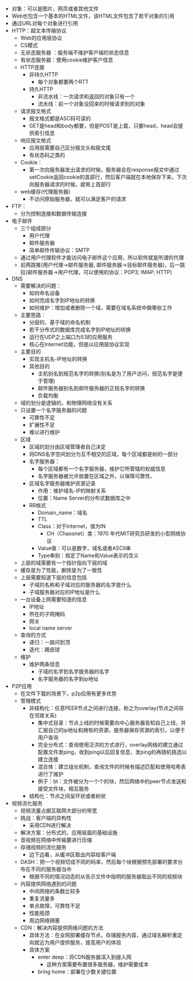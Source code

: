 * 对象：可以是图片，网页或者其他文件
* Web也包含一个基本的HTML文件，该HTML文件包含了若干对象的引用
* 通过URL对每个对象进行引用
* HTTP：超文本传输协议
  * Web的应用层协议
  * CS模式
  * 无状态服务器 ：服务端不维护客户端的状态信息
  * 有状态服务器：使用cookie维护客户信息
  * HTTP连接
    * 非持久HTTP
      * 每个对象都要两个RTT
    * 持久HTTP
      * 非流水线：一次请求和返回的对象只有一个
      * 流水线：前一个对象没回来的时候请求别的对象
  * 请求报文格式
    * 报文格式都是ASC码可读的
    * GET是head和body都要，但是POST是上载，只要head，head会提供索引信息
  * 响应报文格式
    * 应用层需要自己区分报文头和报文尾
    * 有状态码之类的
  * Cookie：
    * 第一次向服务器发出请求的时候，服务器会在response报文中通过setCookie返回cookie的首部行，然后客户端就在本地保存下来，下次向服务器请求的时候，就带上首部行
  * web缓存(代理服务器)
    * 不访问原始服务器，就可以满足客户的请求
* FTP：
  * 分为控制连接和数据传输连接
* 电子邮件
  * 三个组成部分
    * 用户代理
    * 邮件服务器
    * 简单邮件传输协议：SMTP
  * 通过用户代理软件才能访问电子邮件这个应用，所以软件就是所谓的代理
  * 前两跳推(用户代理->邮件服务器, 邮件服务器->目标邮件服务器)，后一跳拉(邮件服务器->用户代理，可以使用的协议：POP3; IMAP; HTTP)
* DNS
  * 需要解决的问题：
    * 如何命名设备
    * 如何完成名字到IP地址的转换
    * 如何维护：增加或者删除一个域，需要在域名系统中做哪些工作
  * 主要思路：
    * 分层的、基于域的命名机制
    * 若干分布式的数据库完成名字到IP地址的转换
    * 运行在UDP之上端口为53的应用服务
    * 核心在Internet功能，但是以应用层协议实现
  * 主要目的
    * 实现主机名-IP地址的转换
    * 其他目的
      * 主机别名到规范名字的转换(别名是为了用户访问，规范名字是便于管理)
      * 邮件服务器别名到邮件服务器的正规名字的转换
      * 负载均衡
  * 域的划分是逻辑的，和物理网络没有关系
  * 只设置一个名字服务器的问题
    * 可靠性不足
    * 扩展性不足
    * 难以进行维护
  * 区域
    * 区域的划分由区域管理者自己决定
    * 将DNS名字空间划分为互不相交的区域，每个区域都是树的一部分
    * 名字服务器：
      * 每个区域都有一个名字服务器，维护它所管辖的权威信息
      * 名字服务器被允许放置在区域之外，以保障可靠性、
    * 区域名字服务器维护资源记录
      * 作用：维护域名-IP的映射关系
      * 位置：Name Server的分布式数据库之中
    * RR格式
      * Domain_name：域名
      * TTL
      * Class：对于Internet，值为IN
        * CH（Chaosnet）类：1970 年代MIT研究员研发的小型网络协议
      * Value值：可以是数字，域名或者ASCII串
      * Type串别：规定了Name和Value表示的含义
  * 上层的域需要有一个指针指向下层的域
  * 缓存是为了性能，删除是为了一致性
  * 上层需要知道下层的信息包括
    * 子域的名称和子域对应的服务器的名字是什么
    * 子域服务器对应的IP地址是什么
  * 一台设备上网需要知道的信息
    * IP地址
    * 所在的子网掩码
    * 网关
    * local name server
  * 查询的方式
    * 递归：一路问到顶
    * 迭代：踢皮球
  * 维护
    * 维护两条信息
      * 子域的名字到名字服务器的名字
      * 名字服务器的名字到ip地址
* P2P应用
  * 在文件下载的场景下，p2p应用有更多优势
  * 管理模式
    * 非结构化：任意PEER节点之间进行连接，称之为overlay(节点之间存在邻居关系)
      * 集中式目录：节点上线的时候需要向中心服务器告知自己上线，并汇报自己的ip地址和拥有的资源，服务器保存资源的索引，以便于用户查询
      * 完全分布式：查询使用泛洪的方式进行，overlay网络的建立通过配置文件发ping，收到ping以后回复信息，发ping的再随机挑选以建立连接
      * 混合体：建立组长机制，查询文件的时候有描述匹配和使用哈希表进行了维护
      * 例子：bt：文件被分为一个个的块，然后网络中的peer节点发送和接受文件块，相互服务
    * 结构化：节点之间呈环状或者树状
* 视频流化服务
  * 视频流量占据互联网大部分的带宽
  * 挑战：客户端的异构性
    * 采用CDN进行解决
  * 解决方案：分布式的，应用层面的基础设施
  * 音视频在网络中传输要进行压缩
  * 存储视频的流化服务
    * 边下边看，从缓冲区取出内容给客户端
  * DASH：把一个视频切成不同的码率，然后每个块根据预先部署的要求分布在不同的服务器当中
    * 根据不同的情况动态的从告示文件中指明的服务器取出不同的视频块
  * 内容提供网络遇到的问题
    * 中间网络的条数比较多
    * 重复流量多
    * 单点故障，可靠性不足
    * 性能瓶颈
    * 周边网络拥塞
  * CDN：解决内容提供网络问题的方法
    * 具体方法：在全网部署缓存节点，存储服务内容，通过域名解析重定向就近为用户提供服务，提高用户的体验
    * 具体方案
      * enter deep：将CDN服务器深入到接入网
        * 这种方案需要布置很多服务器，维护需要成本
      * bring home：部署在少数关键位置
